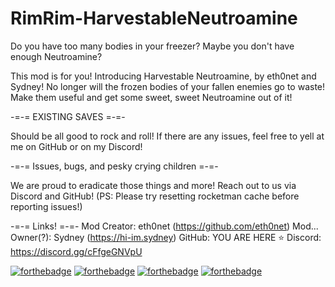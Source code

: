# RimRim-HarvestableNeutroamine

Do you have too many bodies in your freezer? Maybe you don't have enough Neutroamine?

This mod is for you! Introducing Harvestable Neutroamine, by eth0net and Sydney! No longer will the frozen bodies of your fallen enemies go to waste! Make them useful and get some sweet, sweet Neutroamine out of it!

-=-= EXISTING SAVES =-=-

Should be all good to rock and roll! If there are any issues, feel free to yell at me on GitHub or on my Discord!



-=-= Issues, bugs, and pesky crying children =-=-

We are proud to eradicate those things and more! Reach out to us via Discord and GitHub! (PS: Please try resetting rocketman cache before reporting issues!)



-=-= Links! =-=-
Mod Creator: eth0net (https://github.com/eth0net)
Mod... Owner(?): Sydney (https://hi-im.sydney)
GitHub: YOU ARE HERE ⭐
Discord: https://discord.gg/cFfgeGNVpU





[![forthebadge](https://forthebadge.com/images/badges/powered-by-black-magic.svg)](https://forthebadge.com) [![forthebadge](https://forthebadge.com/images/badges/does-not-contain-treenuts.svg)](https://forthebadge.com) [![forthebadge](https://forthebadge.com/images/badges/designed-in-etch-a-sketch.svg)](https://forthebadge.com) [![forthebadge](https://forthebadge.com/images/badges/works-on-my-machine.svg)](https://forthebadge.com)
